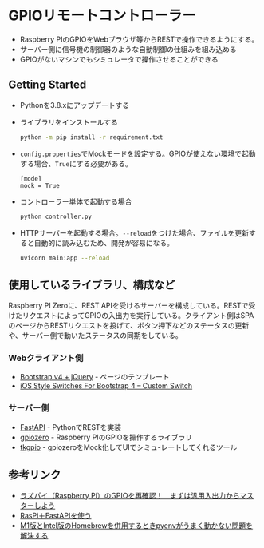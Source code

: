 # GPIOリモートコントローラー

- Raspberry PIのGPIOをWebブラウザ等からRESTで操作できるようにする。
- サーバー側に信号機の制御器のような自動制御の仕組みを組み込める
- GPIOがないマシンでもシミュレータで操作させることができる

## Getting Started

- Pythonを3.8.xにアップデートする
- ライブラリをインストールする
  ```sh
  python -m pip install -r requirement.txt
  ```
- `config.properties`でMockモードを設定する。GPIOが使えない環境で起動する場合、`True`にする必要がある。
  ```properties
  [mode]
  mock = True
  ```
- コントローラー単体で起動する場合
  ```sh
  python controller.py
  ```

- HTTPサーバーを起動する場合。`--reload`をつけた場合、ファイルを更新すると自動的に読み込むため、開発が容易になる。
  ```sh
  uvicorn main:app --reload
  ```


## 使用しているライブラリ、構成など
Raspberry PI Zeroに、REST APIを受けるサーバーを構成している。RESTで受けたリクエストによってGPIOの入出力を実行している。クライアント側はSPAのページからRESTリクエストを投げて、ボタン押下などのステータスの更新や、サーバー側で動いたステータスの同期をしている。

### Webクライアント側
- [Bootstrap v4 + jQuery](https://getbootstrap.com/docs/4.6/getting-started/introduction/) - ページのテンプレート
- [iOS Style Switches For Bootstrap 4 – Custom Switch](https://www.cssscript.com/ios-style-switches-bootstrap-4/)

### サーバー側
- [FastAPI](https://fastapi.tiangolo.com/) - PythonでRESTを実装
- [gpiozero](https://gpiozero.readthedocs.io/en/stable/index.html) - Raspberry PIのGPIOを操作するライブラリ
- [tkgpio](https://github.com/wallysalami/tkgpio) - gpiozeroをMock化してUIでシミュ-レートしてくれるツール


## 参考リンク
- [ラズパイ（Raspberry Pi）のGPIOを再確認！　まずは汎用入出力からマスターしよう](https://deviceplus.jp/raspberrypi/raspberrypi-gpio/)
- [RasPi＋FastAPIを使う](https://qiita.com/dev_greentea/items/3d3d34b26d14e22ab76d)
- [M1版とIntel版のHomebrewを併用するときpyenvがうまく動かない問題を解決する](https://qiita.com/tomtsutom0122/items/52487730001247fdc2c5)
